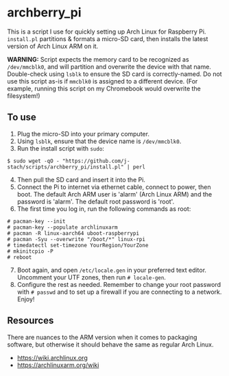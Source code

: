 
# archberry_pi
This is a script I use for quickly setting up Arch Linux for Raspberry Pi. <br>
`install.pl` partitions & formats a micro-SD card, 
then installs the latest version of Arch Linux ARM on it. <br>

**WARNING:** Script expects the memory card to be recognized as `/dev/mmcblk0`,
and will partition and overwrite the device with that name.
Double-check using `lsblk` to ensure the SD card is correctly-named. 
Do not use this script as-is if `mmcblk0` is assigned to a different device. 
(For example, running this script on my Chromebook would overwrite the filesystem!) <br>


## To use
1. Plug the micro-SD into your primary computer. 
2. Using `lsblk`, ensure that the device name is `/dev/mmcblk0`.
3. Run the install script with `sudo`: 
```
$ sudo wget -qO - "https://github.com/j-stach/scripts/archberry_pi/install.pl" | perl
```
4. Then pull the SD card and insert it into the Pi.
5. Connect the Pi to internet via ethernet cable, connect to power, then boot. 
The default Arch ARM user is 'alarm' (Arch Linux ARM) and the password is 'alarm'.
The default root password is 'root'.
6. The first time you log in, run the following commands as root:
```
# pacman-key --init
# pacman-key --populate archlinuxarm
# pacman -R linux-aarch64 uboot-raspberrypi
# pacman -Syu --overwrite "/boot/*" linux-rpi
# timedatectl set-timezone YourRegion/YourZone
# mkinitcpio -P
# reboot
```
7. Boot again, and open `/etc/locale.gen` in your preferred text editor. 
Uncomment your UTF zones, then run `# locale-gen`.
8. Configure the rest as needed. Remember to change your root password with `# passwd` 
and to set up a firewall if you are connecting to a network. Enjoy!

## Resources
There are nuances to the ARM version when it comes to packaging software, 
but otherwise it should behave the same as regular Arch Linux. <br>
- https://wiki.archlinux.org
- https://archlinuxarm.org/wiki








